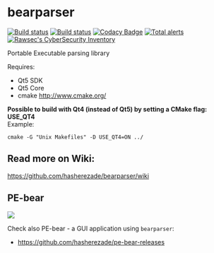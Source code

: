 bearparser
==========
[![Build status](https://ci.appveyor.com/api/projects/status/8p6wp0bcq2mx8208?svg=true)](https://ci.appveyor.com/project/hasherezade/bearparser)
[![Build status](https://travis-ci.org/hasherezade/bearparser.svg?branch=master)](https://travis-ci.org/hasherezade/bearparser)
[![Codacy Badge](https://api.codacy.com/project/badge/Grade/bc1bdddf14244559ab4786939c6f9569)](https://www.codacy.com/manual/hasherezade/bearparser?utm_source=github.com&amp;utm_medium=referral&amp;utm_content=hasherezade/bearparser&amp;utm_campaign=Badge_Grade)
[![Total alerts](https://img.shields.io/lgtm/alerts/g/hasherezade/bearparser.svg?logo=lgtm&logoWidth=18)](https://lgtm.com/projects/g/hasherezade/bearparser/alerts/)
[![Rawsec's CyberSecurity Inventory](https://inventory.rawsec.ml/img/badges/Rawsec-inventoried-FF5050_flat.svg)](https://inventory.rawsec.ml/)

Portable Executable parsing library<br/>

Requires:
+ Qt5 SDK<br/>
+ Qt5 Core<br/>
+ cmake http://www.cmake.org/<br/>

<b>Possible to build with Qt4 (instead of Qt5) by setting a CMake flag: USE_QT4</b><br/>
Example:
```
cmake -G "Unix Makefiles" -D USE_QT4=ON ../
```


## Read more on Wiki:

https://github.com/hasherezade/bearparser/wiki

## PE-bear

![](https://github.com/hasherezade/pe-bear-releases/blob/master/logo/main_ico.png)

Check also PE-bear - a GUI application using `bearparser`:
+ https://github.com/hasherezade/pe-bear-releases
